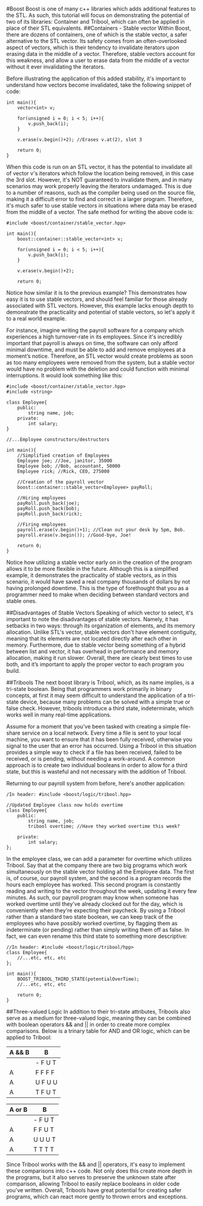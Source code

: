 #Boost
Boost is one of many c++ libraries which adds additional features to the STL. 
As such, this tutorial will focus on demonstrating the potential of two of its libraries: Container and Tribool, which can often be applied in place of their STL equivalents.
##Containers - Stable vector
Within Boost, there are dozens of containers, one of which is the stable vector, a safer alternative to the STL vector. 
Its safety comes from an often-overlooked aspect of vectors, which is their tendency to invalidate iterators upon erasing data in the middle of a vector. 
Therefore, stable vectors account for this weakness, and allow a user to erase data from the middle of a vector without it ever invalidating the iterators.

Before illustrating the application of this added stability, it's important to understand how vectors become invalidated,
take the following snippet of code:
```
int main(){
    vector<int> v;
    
    for(unsigned i = 0; i < 5; i++){
        v.push_back(i);
    }

    v.erase(v.begin()+2); //Erases v.at(2), slot 3

    return 0;
}
```
When this code is run on an STL vector, it has the potential to invalidate all of vector v's iterators which follow the location being removed, in this case the 3rd slot. 
However, it's NOT guaranteed to invalidate them, and in many scenarios may work properly leaving the iterators undamaged. 
This is due to a number of reasons, such as the compiler being used on the source file, making it a difficult error to find and correct in a larger program. 
Therefore, it's much safer to use stable vectors in situations where data may be erased from the middle of a vector. 
The safe method for writing the above code is:
```
#include <boost/container/stable_vector.hpp>

int main(){
    boost::container::stable_vector<int> v;
    
    for(unsigned i = 0; i < 5; i++){
        v.push_back(i);
    }
    
    v.erase(v.begin()+2);
    
    return 0;
```
Notice how similar it is to the previous example? This demonstrates how easy it is to use stable vectors, and should feel familiar for those already associated with STL vectors. 
However, this example lacks enough depth to demonstrate the practicality and potential of stable vectors, so let's apply it to a real world example.

For instance, imagine writing the payroll software for a company which experiences a high turnover-rate in its employees. 
Since it's incredibly important that payroll is always on time, the software can only afford minimal downtime, and must be able to add and remove employees at a moment’s notice. 
Therefore, an STL vector would create problems as soon as too many employees were removed from the system, but a stable vector would have no problem with the deletion and could function with minimal interruptions. It would look something like this:
```
#include <boost/container/stable_vector.hpp>
#include <string>

class Employee{
    public:
        string name, job;
    private:
        int salary;
}

//...Employee constructors/destructors

int main(){
    //Simplified creation of Employees
    Employee joe; //Joe, janitor, 35000
    Employee bob; //Bob, accountant, 50000
    Employee rick; //Rick, CEO, 275000 
    
    //Creation of the payroll vector
    boost::container::stable_vector<Employee> payRoll;

    //Hiring employees
    payRoll.push_back(joe);
    payRoll.push_back(bob);
    payRoll.push_back(rick);

    //Firing employees
    payroll.erase(v.begin()+1); //Clean out your desk by 5pm, Bob.
    payroll.erase(v.begin()); //Good-bye, Joe!

    return 0;
}
```
Notice how utilizing a stable vector early on in the creation of the program allows it to be more flexible in the future. 
Although this is a simplified example, it demonstrates the practicality of stable vectors, as in this scenario, it would have saved a real company thousands of dollars by not having prolonged downtime. 
This is the type of forethought that you as a programmer need to make when deciding between standard vectors and stable ones.

##Disadvantages of Stable Vectors
Speaking of which vector to select, it's important to note the disadvantages of stable vectors. Namely, it has setbacks in two ways: through its organization of elements, and its memory allocation. 
Unlike STL's vector, stable vectors don't have element contiguity, meaning that its elements are not located directly after each other in memory. 
Furthermore, due to stable vector being something of a hybrid between list and vector, it has overhead in performance and memory allocation, making it run slower. 
Overall, there are clearly best times to use both, and it’s important to apply the proper vector to each program you build. 

##Tribools
The next boost library is Tribool, which, as its name implies, is a tri-state boolean. Being that programmers work primarily in binary concepts, at first it may seem difficult to understand the application of a tri-state device, because many problems can be solved with a simple true or false check. However, tribools introduce a third state, indeterminate, which works well in many real-time applications.

Assume for a moment that you've been tasked with creating a simple file-share service on a local network. 
Every time a file is sent to your local machine, you want to ensure that it has been fully received, otherwise you signal to the user that an error has occurred. 
Using a Tribool in this situation provides a simple way to check if a file has been received, failed to be received, or is pending, without needing a work-around. 
A common approach is to create two individual booleans in order to allow for a third state, but this is wasteful and not necessary with the addition of Tribool.

Returning to our payroll system from before, here's another application:
```
/In header: #include <boost/logic/tribool.hpp>

//Updated Employee class now holds overtime
class Employee{
    public:
        string name, job;
        tribool overtime; //Have they worked overtime this week?
    
    private:
        int salary;
};

```
In the employee class, we can add a parameter for overtime which utilizes Tribool. 
Say that at the company there are two big programs which work simultaneously on the stable vector holding all the Employee data. 
The first is, of course, our payroll system, and the second is a program records the hours each employee has worked. 
This second program is constantly reading and writing to the vector throughout the week, updating it every few minutes. 
As such, our payroll program may know when someone has worked overtime until they've already clocked out for the day, which is conveniently when they're expecting their paycheck. 
By using a Tribool rather than a standard two state boolean, we can keep track of the employees who have possibly worked overtime, by flagging them as indeterminate (or pending) rather than simply writing them off as false. 
In fact, we can even rename this third state to something more descriptive:
```
//In header: #include <boost/logic/tribool/hpp>
class Employee{
    //...etc, etc, etc
};

int main(){
    BOOST_TRIBOOL_THIRD_STATE(potentialOverTime);
    //...etc, etc, etc

    return 0;
}
```

##Three-valued Logic
In addition to their tri-state attributes, Tribools also serve as a medium for three-valued logic, meaning they can be combined with boolean operators && and || in order to create more complex comparisons. 
Below is a trinary table for AND and OR logic, which can be applied to Tribool:

A && B| B
------|------
      | - F U T
A     | F F F F
A     | U F U U
A     | T F U T

A or B| B
------|------
      |- F U T
A     | F F U T
A     | U U U T
A     | T T T T

Since Tribool works with the && and || operators, it's easy to implement these comparisons into c++ code. 
Not only does this create more depth in the programs, but it also serves to preserve the unknown state after comparison, allowing Tribool to easily replace booleans in older code you've written. 
Overall, Tribools have great potential for creating safer programs, which can react more gently to thrown errors and exceptions.

